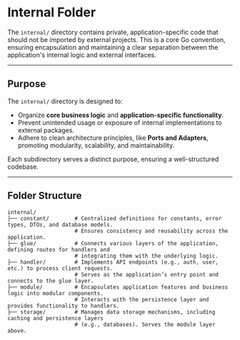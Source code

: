 # Internal Folder

The `internal/` directory contains private, application-specific code that should not be imported by external projects. This is a core Go convention, ensuring encapsulation and maintaining a clear separation between the application's internal logic and external interfaces.

---

## Purpose

The `internal/` directory is designed to:
- Organize **core business logic** and **application-specific functionality**.
- Prevent unintended usage or exposure of internal implementations to external packages.
- Adhere to clean architecture principles, like **Ports and Adapters**, promoting modularity, scalability, and maintainability.

Each subdirectory serves a distinct purpose, ensuring a well-structured codebase.

---

## Folder Structure

```plaintext
internal/
├── constant/        # Centralized definitions for constants, error types, DTOs, and database models.
                     # Ensures consistency and reusability across the application.
├── glue/            # Connects various layers of the application, defining routes for handlers and 
                     # integrating them with the underlying logic.
├── handler/         # Implements API endpoints (e.g., auth, user, etc.) to process client requests. 
                     # Serves as the application’s entry point and connects to the glue layer.
├── module/          # Encapsulates application features and business logic into modular components.
                     # Interacts with the persistence layer and provides functionality to handlers.
├── storage/         # Manages data storage mechanisms, including caching and persistence layers 
                     # (e.g., databases). Serves the module layer above.
